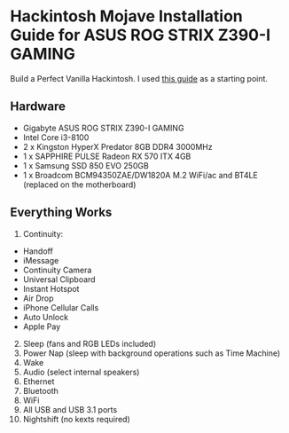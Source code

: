 # Hackintosh Mojave Installation Guide for ASUS ROG STRIX Z390-I GAMING
Build a Perfect Vanilla Hackintosh. I used [this guide](https://www.tonymacx86.com/threads/the-everything-works-asus-z390-i-gaming-i7-8700k-sapphire-rx580-pulse-build.272572/) as a starting point.

## Hardware

- Gigabyte ASUS ROG STRIX Z390-I GAMING
- Intel Core i3-8100
- 2 x Kingston HyperX Predator 8GB DDR4 3000MHz
- 1 x SAPPHIRE PULSE Radeon RX 570 ITX 4GB
- 1 x Samsung SSD 850 EVO 250GB
- 1 x Broadcom BCM94350ZAE/DW1820A M.2 WiFi/ac and BT4LE (replaced on the motherboard)

## Everything Works
1. Continuity:
  * Handoff
  * iMessage
  * Continuity Camera
  * Universal Clipboard
  * Instant Hotspot
  * Air Drop
  * iPhone Cellular Calls
  * Auto Unlock
  * Apple Pay
2. Sleep (fans and RGB LEDs included)
3. Power Nap (sleep with background operations such as Time Machine)
4. Wake
5. Audio (select internal speakers)
6. Ethernet
7. Bluetooth
8. WiFi
9. All USB and USB 3.1 ports
10. Nightshift (no kexts required)
